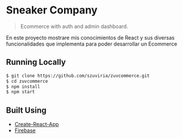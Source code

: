 # Sneaker Company

> Ecommerce with auth and admin dashboard.

En este proyecto mostrare mis conocimientos de React y sus diversas funcionalidades que implementa para poder desarrollar un Ecommerce

## Running Locally

```bash
$ git clone https://github.com/szuviria/zuvcommerce.git
$ cd zuvcommerce
$ npm install
$ npm start
```


## Built Using

- [Create-React-App](https://create-react-app.dev/)
- [Firebase](https://firebase.com)


